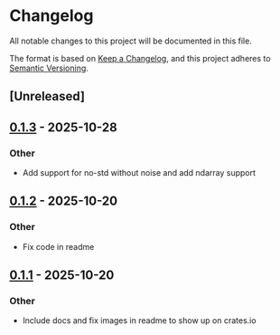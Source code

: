 # Changelog

All notable changes to this project will be documented in this file.

The format is based on [Keep a Changelog](https://keepachangelog.com/en/1.0.0/),
and this project adheres to [Semantic Versioning](https://semver.org/spec/v2.0.0.html).

## [Unreleased]

## [0.1.3](https://codeberg.org/gillesvink/bokeh-creator/compare/v0.1.2...v0.1.3) - 2025-10-28

### Other

- Add support for no-std without noise and add ndarray support

## [0.1.2](https://codeberg.org/gillesvink/bokeh-creator/compare/v0.1.1...v0.1.2) - 2025-10-20

### Other

- Fix code in readme

## [0.1.1](https://codeberg.org/gillesvink/bokeh-creator/compare/v0.1.0...v0.1.1) - 2025-10-20

### Other

- Include docs and fix images in readme to show up on crates.io
